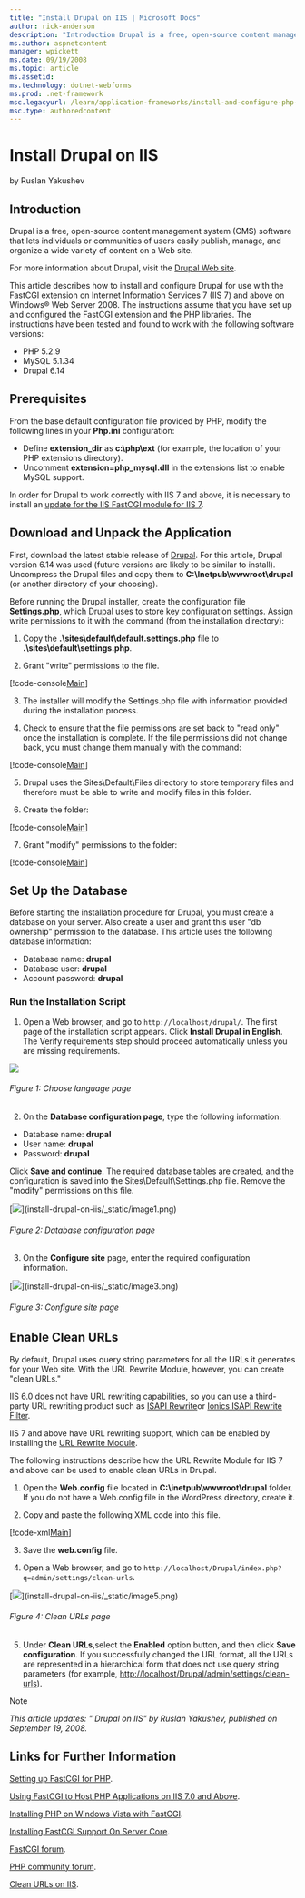 ```yaml
---
title: "Install Drupal on IIS | Microsoft Docs"
author: rick-anderson
description: "Introduction Drupal is a free, open-source content management system (CMS) software that lets individuals or communities of users easily publish, manage, and..."
ms.author: aspnetcontent
manager: wpickett
ms.date: 09/19/2008
ms.topic: article
ms.assetid: 
ms.technology: dotnet-webforms
ms.prod: .net-framework
msc.legacyurl: /learn/application-frameworks/install-and-configure-php-applications-on-iis/install-drupal-on-iis
msc.type: authoredcontent
---
```

Install Drupal on IIS
====================
by Ruslan Yakushev

## Introduction

Drupal is a free, open-source content management system (CMS) software that lets individuals or communities of users easily publish, manage, and organize a wide variety of content on a Web site.

For more information about Drupal, visit the [Drupal Web site](http://www.drupal.org/).

This article describes how to install and configure Drupal for use with the FastCGI extension on Internet Information Services 7 (IIS 7) and above on Windows® Web Server 2008. The instructions assume that you have set up and configured the FastCGI extension and the PHP libraries. The instructions have been tested and found to work with the following software versions:

- PHP 5.2.9
- MySQL 5.1.34
- Drupal 6.14

## Prerequisites

From the base default configuration file provided by PHP, modify the following lines in your **Php.ini** configuration:

- Define **extension\_dir** as **c:\php\ext** (for example, the location of your PHP extensions directory).
- Uncomment **extension=php\_mysql.dll** in the extensions list to enable MySQL support.

In order for Drupal to work correctly with IIS 7 and above, it is necessary to install an [update for the IIS FastCGI module for IIS 7](https://blogs.iis.net/ruslany/archive/2008/08/27/update-for-iis-7-0-fastcgi-module.aspx).

## Download and Unpack the Application

First, download the latest stable release of [Drupal](http://www.drupal.org/). For this article, Drupal version 6.14 was used (future versions are likely to be similar to install). Uncompress the Drupal files and copy them to **C:\Inetpub\wwwroot\drupal** (or another directory of your choosing).

Before running the Drupal installer, create the configuration file **Settings.php**, which Drupal uses to store key configuration settings. Assign write permissions to it with the command (from the installation directory):

1. Copy the **.\sites\default\default.settings.php** file to **.\sites\default\settings.php**.

2. Grant "write" permissions to the file.


[!code-console[Main](install-drupal-on-iis/samples/sample1.cmd)]


3. The installer will modify the Settings.php file with information provided during the installation process.

4. Check to ensure that the file permissions are set back to "read only" once the installation is complete. If the file permissions did not change back, you must change them manually with the command:


[!code-console[Main](install-drupal-on-iis/samples/sample2.cmd)]


5. Drupal uses the Sites\Default\Files directory to store temporary files and therefore must be able to write and modify files in this folder.

6. Create the folder:


[!code-console[Main](install-drupal-on-iis/samples/sample3.cmd)]


7. Grant "modify" permissions to the folder:


[!code-console[Main](install-drupal-on-iis/samples/sample4.cmd)]


## Set Up the Database

Before starting the installation procedure for Drupal, you must create a database on your server. Also create a user and grant this user "db ownership" permission to the database. This article uses the following database information:

- Database name: **drupal**
- Database user: **drupal**
- Account password: **drupal**

### Run the Installation Script

1. Open a Web browser, and go to `http://localhost/drupal/`. The first page of the installation script appears. Click **Install Drupal in English**. The Verify requirements step should proceed automatically unless you are missing requirements.

[![](install-drupal-on-iis/_static/image3.jpg)](install-drupal-on-iis/_static/image2.jpg)

###### Figure 1: Choose language page

2. On the **Database configuration page**, type the following information:

- Database name: **drupal**
- User name: **drupal**
- Password: **drupal**

Click **Save and continue**. The required database tables are created, and the configuration is saved into the Sites\Default\Settings.php file. Remove the "modify" permissions on this file.

[[![](install-drupal-on-iis/_static/image5.jpg)](install-drupal-on-iis/_static/image4.jpg)](install-drupal-on-iis/_static/image1.png)

###### Figure 2: Database configuration page

3. On the **Configure site** page, enter the required configuration information.

[[![](install-drupal-on-iis/_static/image7.jpg)](install-drupal-on-iis/_static/image6.jpg)](install-drupal-on-iis/_static/image3.png)

###### Figure 3: Configure site page

## Enable Clean URLs

By default, Drupal uses query string parameters for all the URLs it generates for your Web site. With the URL Rewrite Module, however, you can create "clean URLs."

IIS 6.0 does not have URL rewriting capabilities, so you can use a third-party URL rewriting product such as [ISAPI Rewrite](https://www.iis.net/downloads?tabid=34&amp;g=6&amp;i=1599)or [Ionics ISAPI Rewrite Filter](http://www.codeplex.com/IIRF).

IIS 7 and above have URL rewriting support, which can be enabled by installing the [URL Rewrite Module](../../extensions/url-rewrite-module/using-the-url-rewrite-module.md).

The following instructions describe how the URL Rewrite Module for IIS 7 and above can be used to enable clean URLs in Drupal.

1. Open the **Web.config** file located in **C:\inetpub\wwwroot\drupal** folder. If you do not have a Web.config file in the WordPress directory, create it.

2. Copy and paste the following XML code into this file.


[!code-xml[Main](install-drupal-on-iis/samples/sample5.xml)]


3. Save the **web.config** file.

4. Open a Web browser, and go to `http://localhost/Drupal/index.php?q=admin/settings/clean-urls`.

[[![](install-drupal-on-iis/_static/image9.jpg)](install-drupal-on-iis/_static/image8.jpg)](install-drupal-on-iis/_static/image5.png)

###### Figure 4: Clean URLs page

5. Under **Clean URLs**,select the **Enabled** option button, and then click **Save configuration**. If you successfully changed the URL format, all the URLs are represented in a hierarchical form that does not use query string parameters (for example, [http://localhost/Drupal/admin/settings/clean-urls](http://localhost/Drupal/admin/settings/clean-urls)).


> [!NOTE]
> *This article updates: " Drupal on IIS" by Ruslan Yakushev, published on September 19, 2008.*


## Links for Further Information

[Setting up FastCGI for PHP](../running-php-applications-on-iis/set-up-fastcgi-for-php.md).

[Using FastCGI to Host PHP Applications on IIS 7.0 and Above](using-fastcgi-to-host-php-applications-on-iis.md).

[Installing PHP on Windows Vista with FastCGI](../install-and-configure-php-on-iis/installing-php-on-windows-vista-with-fastcgi.md).

[Installing FastCGI Support On Server Core](../install-and-configure-php-on-iis/install-php-and-fastcgi-support-on-server-core.md).

[FastCGI forum](https://forums.iis.net/1104.aspx).

[PHP community forum](https://forums.iis.net/1102.aspx).

[Clean URLs on IIS](http://drupal.org/node/3854).